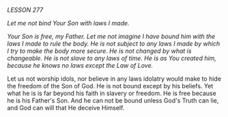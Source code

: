 *LESSON 277*

*Let me not bind Your Son with laws I made.*

_Your Son is free, my Father. Let me not imagine I have bound him with the laws I made to rule the body. He is not subject to any laws I made by which I try to make the body more secure. He is not changed by what is changeable. He is not slave to any laws of time. He is as You created him, because he knows no laws except the Law of Love._

Let us not worship idols, nor believe in any laws idolatry would make to hide the freedom of the Son of God. He is not bound except by his beliefs. Yet what he is is far beyond his faith in slavery or freedom. He is free because he is his Father's Son. And he can not be bound unless God's Truth can lie, and God can will that He deceive Himself.